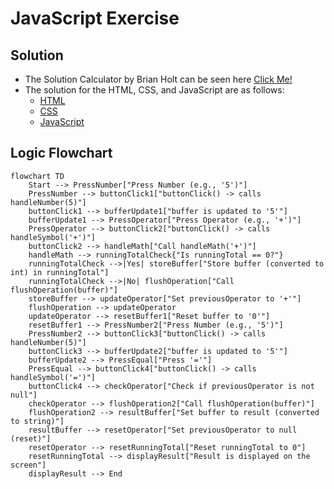 # JavaScript Exercise

## Solution

- The Solution Calculator by Brian Holt can be seen here [Click Me!](https://btholt.github.io/complete-intro-to-web-dev-v3/project-files/calculator.html)
- The solution for the HTML, CSS, and JavaScript are as follows:
  - [HTML](https://btholt.github.io/complete-intro-to-web-dev-v3/project-files/calculator.html)
  - [CSS](https://btholt.github.io/complete-intro-to-web-dev-v3/project-files/calculator.css)
  - [JavaScript](https://btholt.github.io/complete-intro-to-web-dev-v3/project-files/calculator.js)

## Logic Flowchart

```mermaid
flowchart TD
    Start --> PressNumber["Press Number (e.g., '5')"]
    PressNumber --> buttonClick1["buttonClick() -> calls handleNumber(5)"]
    buttonClick1 --> bufferUpdate1["buffer is updated to '5'"]
    bufferUpdate1 --> PressOperator["Press Operator (e.g., '+')"]
    PressOperator --> buttonClick2["buttonClick() -> calls handleSymbol('+')"]
    buttonClick2 --> handleMath["Call handleMath('+')"]
    handleMath --> runningTotalCheck{"Is runningTotal == 0?"}
    runningTotalCheck -->|Yes| storeBuffer["Store buffer (converted to int) in runningTotal"]
    runningTotalCheck -->|No| flushOperation["Call flushOperation(buffer)"]
    storeBuffer --> updateOperator["Set previousOperator to '+'"]
    flushOperation --> updateOperator
    updateOperator --> resetBuffer1["Reset buffer to '0'"]
    resetBuffer1 --> PressNumber2["Press Number (e.g., '5')"]
    PressNumber2 --> buttonClick3["buttonClick() -> calls handleNumber(5)"]
    buttonClick3 --> bufferUpdate2["buffer is updated to '5'"]
    bufferUpdate2 --> PressEqual["Press '='"]
    PressEqual --> buttonClick4["buttonClick() -> calls handleSymbol('=')"]
    buttonClick4 --> checkOperator["Check if previousOperator is not null"]
    checkOperator --> flushOperation2["Call flushOperation(buffer)"]
    flushOperation2 --> resultBuffer["Set buffer to result (converted to string)"]
    resultBuffer --> resetOperator["Set previousOperator to null (reset)"]
    resetOperator --> resetRunningTotal["Reset runningTotal to 0"]
    resetRunningTotal --> displayResult["Result is displayed on the screen"]
    displayResult --> End

```
